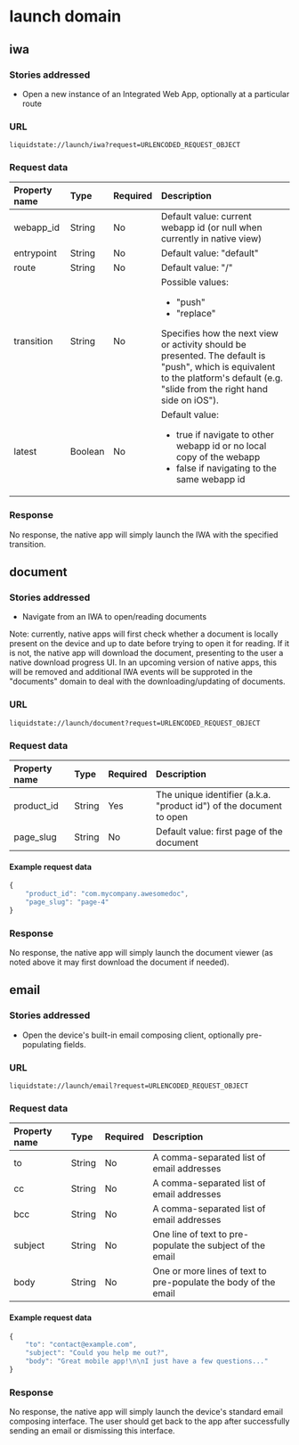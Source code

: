 # launch domain

## iwa

### Stories addressed <a id="stories-addressed-1"></a>

- Open a new instance of an Integrated Web App, optionally at a particular route

### URL <a id="url-1"></a>

```text
liquidstate://launch/iwa?request=URLENCODED_REQUEST_OBJECT
```

### Request data <a id="request-data-1"></a>

<table>
  <thead>
    <tr>
      <th style="text-align:left">Property name</th>
      <th style="text-align:left">Type</th>
      <th style="text-align:left">Required</th>
      <th style="text-align:left">Description</th>
    </tr>
  </thead>
  <tbody>
    <tr>
      <td style="text-align:left">webapp_id</td>
      <td style="text-align:left">String</td>
      <td style="text-align:left">No</td>
      <td style="text-align:left">Default value: current webapp id (or null when currently in native view)</td>
    </tr>
    <tr>
      <td style="text-align:left">entrypoint</td>
      <td style="text-align:left">String</td>
      <td style="text-align:left">No</td>
      <td style="text-align:left">Default value: "default"</td>
    </tr>
    <tr>
      <td style="text-align:left">route</td>
      <td style="text-align:left">String</td>
      <td style="text-align:left">No</td>
      <td style="text-align:left">Default value: "/"</td>
    </tr>
    <tr>
      <td style="text-align:left">transition</td>
      <td style="text-align:left">String</td>
      <td style="text-align:left">No</td>
      <td style="text-align:left">Possible values:
        <ul>
          <li>"push"</li>
          <li>"replace"</li>
        </ul>
        Specifies how the next view or activity should be presented. The default is "push", which is equivalent to the platform's default (e.g. "slide from the right hand side on iOS").
      </td>
    </tr>
    <tr>
      <td style="text-align:left">latest</td>
      <td style="text-align:left">Boolean</td>
      <td style="text-align:left">No</td>
      <td style="text-align:left">Default value:
      <ul>
        <li>true if navigate to other webapp id or no local copy of the webapp</li>
        <li>false if navigating to the same webapp id</li>
      </ul>
      </td>
    </tr>
  </tbody>
</table>

### Response <a id="response-data-1"></a>

No response, the native app will simply launch the IWA with the specified transition.

## document

### Stories addressed <a id="stories-addressed-2"></a>

- Navigate from an IWA to open/reading documents

Note: currently, native apps will first check whether a document is locally present on the device and up to date before trying to open it for reading. If it is not, the native app will download the document, presenting to the user a native download progress UI. In an upcoming version of native apps, this will be removed and additional IWA events will be supproted in the "documents" domain to deal with the downloading/updating of documents.

### URL <a id="url-2"></a>

```text
liquidstate://launch/document?request=URLENCODED_REQUEST_OBJECT
```

### Request data <a id="request-data-2"></a>

<table>
  <thead>
    <tr>
      <th style="text-align:left">Property name</th>
      <th style="text-align:left">Type</th>
      <th style="text-align:left">Required</th>
      <th style="text-align:left">Description</th>
    </tr>
  </thead>
  <tbody>
    <tr>
      <td style="text-align:left">product_id</td>
      <td style="text-align:left">String</td>
      <td style="text-align:left">Yes</td>
      <td style="text-align:left">The unique identifier (a.k.a. "product id") of the document to open</td>
    </tr>
    <tr>
      <td style="text-align:left">page_slug</td>
      <td style="text-align:left">String</td>
      <td style="text-align:left">No</td>
      <td style="text-align:left">Default value: first page of the document</td>
    </tr>
  </tbody>
</table>

#### Example request data <a id="example-request-data-2"></a>

```javascript
{
    "product_id": "com.mycompany.awesomedoc",
    "page_slug": "page-4"
}
```

### Response <a id="response-data-2"></a>

No response, the native app will simply launch the document viewer (as noted above it may first download the document if needed).

## email

### Stories addressed <a id="stories-addressed-3"></a>

- Open the device's built-in email composing client, optionally pre-populating fields.

### URL <a id="url-3"></a>

```text
liquidstate://launch/email?request=URLENCODED_REQUEST_OBJECT
```

### Request data <a id="request-data-3"></a>

<table>
  <thead>
    <tr>
      <th style="text-align:left">Property name</th>
      <th style="text-align:left">Type</th>
      <th style="text-align:left">Required</th>
      <th style="text-align:left">Description</th>
    </tr>
  </thead>
  <tbody>
    <tr>
      <td style="text-align:left">to</td>
      <td style="text-align:left">String</td>
      <td style="text-align:left">No</td>
      <td style="text-align:left">A comma-separated list of email addresses</td>
    </tr>
    <tr>
      <td style="text-align:left">cc</td>
      <td style="text-align:left">String</td>
      <td style="text-align:left">No</td>
      <td style="text-align:left">A comma-separated list of email addresses</td>
    </tr>
    <tr>
      <td style="text-align:left">bcc</td>
      <td style="text-align:left">String</td>
      <td style="text-align:left">No</td>
      <td style="text-align:left">A comma-separated list of email addresses</td>
    </tr>
    <tr>
      <td style="text-align:left">subject</td>
      <td style="text-align:left">String</td>
      <td style="text-align:left">No</td>
      <td style="text-align:left">One line of text to pre-populate the subject of the email</td>
    </tr>
    <tr>
      <td style="text-align:left">body</td>
      <td style="text-align:left">String</td>
      <td style="text-align:left">No</td>
      <td style="text-align:left">One or more lines of text to pre-populate the body of the email</td>
    </tr>
  </tbody>
</table>

#### Example request data <a id="example-request-data-3"></a>

```javascript
{
    "to": "contact@example.com",
    "subject": "Could you help me out?",
    "body": "Great mobile app!\n\nI just have a few questions..."
}
```

### Response <a id="response-data-3"></a>

No response, the native app will simply launch the device's standard email composing interface. The user should get back to the app after successfully sending an email or dismissing this interface.
